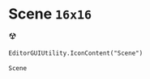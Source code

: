 # Scene `16x16`
<img src="/img/Scene.png" width=16 height=16>

``` CSharp
EditorGUIUtility.IconContent("Scene")
```
```
Scene
```
